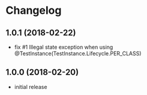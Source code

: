 # Changelog

## 1.0.1 (2018-02-22)

 - fix #1 Illegal state exception when using @TestInstance(TestInstance.Lifecycle.PER_CLASS)

## 1.0.0 (2018-02-20)

 - initial release

